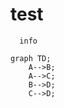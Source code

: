# test

```mermaid
  info
```

```mermaid
graph TD;
    A-->B;
    A-->C;
    B-->D;
    C-->D;
```

